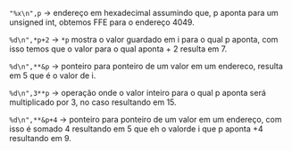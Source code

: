 `"%x\n",p` -> endereço em hexadecimal assumindo que, p aponta para um unsigned int, obtemos FFE para o endereço 4049.

`%d\n",*p+2` ->  `*p` mostra o valor guardado em i para o qual p aponta, com isso temos que o valor para o qual aponta + 2 resulta em 7.

`%d\n",**&p` -> ponteiro para ponteiro de um valor em um endereco, resulta em 5 que é o valor de i. 

`%d\n",3**p` -> operação onde o valor inteiro para o qual p aponta será multiplicado por 3, no caso resultando em 15.

`%d\n",**&p+4` -> ponteiro para ponteiro de um valor em um endereço, com isso é somado 4 resultando em 5 que eh o valorde i que p aponta +4 resultando em 9.

